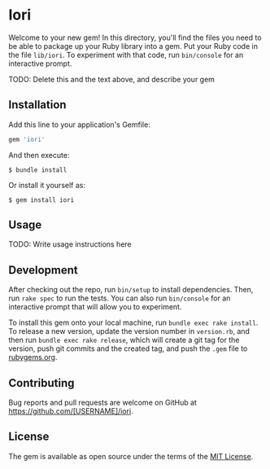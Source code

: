# Iori

Welcome to your new gem! In this directory, you'll find the files you need to be able to package up your Ruby library into a gem. Put your Ruby code in the file `lib/iori`. To experiment with that code, run `bin/console` for an interactive prompt.

TODO: Delete this and the text above, and describe your gem

## Installation

Add this line to your application's Gemfile:

```ruby
gem 'iori'
```

And then execute:

    $ bundle install

Or install it yourself as:

    $ gem install iori

## Usage

TODO: Write usage instructions here

## Development

After checking out the repo, run `bin/setup` to install dependencies. Then, run `rake spec` to run the tests. You can also run `bin/console` for an interactive prompt that will allow you to experiment.

To install this gem onto your local machine, run `bundle exec rake install`. To release a new version, update the version number in `version.rb`, and then run `bundle exec rake release`, which will create a git tag for the version, push git commits and the created tag, and push the `.gem` file to [rubygems.org](https://rubygems.org).

## Contributing

Bug reports and pull requests are welcome on GitHub at https://github.com/[USERNAME]/iori.

## License

The gem is available as open source under the terms of the [MIT License](https://opensource.org/licenses/MIT).

